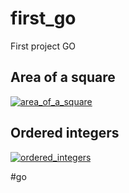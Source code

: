# first_go
First project GO

## Area of a square
[![area_of_a_square](https://github.com/pedrohso90/first_go/actions/workflows/area_of_a_square.yml/badge.svg?branch=develop)](https://github.com/pedrohso90/first_go/actions/workflows/area_of_a_square.yml)

## Ordered integers
[![ordered_integers](https://github.com/pedrohso90/first_go/actions/workflows/ordered_integers.yml/badge.svg?branch=develop)](https://github.com/pedrohso90/first_go/actions/workflows/ordered_integers.yml)

#go